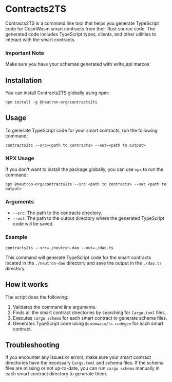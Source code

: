 # Contracts2TS

Contracts2TS is a command line tool that helps you generate TypeScript code for CosmWasm smart contracts from their Rust source code. The generated code includes TypeScript types, clients, and other utilities to interact with the smart contracts.

### Important Note

Make sure you have your schemas generated with write_api marcos

## Installation

You can install Contracts2TS globally using npm:

```
npm install -g @neutron-org/contracts2ts
```

## Usage

To generate TypeScript code for your smart contracts, run the following command:

```
contracts2ts --src=<path to contracts> --out=<path to output>
```

### NPX Usage

If you don't want to install the package globally, you can use `npx` to run the command:

```
npx @neutron-org/contracts2ts --src <path to contracts> --out <path to output>
```

### Arguments

- `--src`: The path to the contracts directory.
- `--out`: The path to the output directory where the generated TypeScript code will be saved.

### Example

```
contracts2ts --src=./neutron-dao --out=./dao.ts
```

This command will generate TypeScript code for the smart contracts located in the `./neutron-dao` directory and save the output in the `./dao.ts` directory.

## How it works

The script does the following:

1. Validates the command line arguments.
2. Finds all the smart contract directories by searching for `Cargo.toml` files.
3. Executes `cargo schema` for each smart contract to generate schema files.
4. Generates TypeScript code using `@cosmwasm/ts-codegen` for each smart contract.

## Troubleshooting

If you encounter any issues or errors, make sure your smart contract directories have the necessary `Cargo.toml` and schema files. If the schema files are missing or not up-to-date, you can run `cargo schema` manually in each smart contract directory to generate them.
